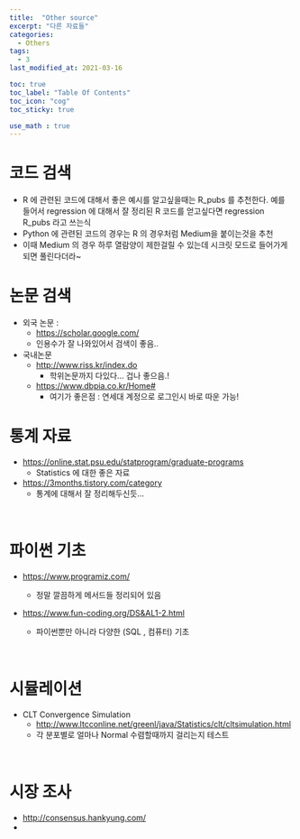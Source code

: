 ```yaml
---
title:  "Other source"
excerpt: "다른 자료들"
categories:
  - Others
tags:
  - 3
last_modified_at: 2021-03-16

toc: true
toc_label: "Table Of Contents"
toc_icon: "cog"
toc_sticky: true

use_math : true
---
```




# 코드 검색

- R 에 관련된 코드에 대해서 좋은 예시를 알고싶을때는 R_pubs 를 추천한다. 예를 들어서 regression 에 대해서 잘 정리된 R 코드를 얻고싶다면 regression R_pubs 라고 쓰는식
- Python 에 관련된 코드의 경우는 R 의 경우처럼 Medium을 붙이는것을 추천
- 이때 Medium 의 경우 하루 열람양이 제한걸릴 수 있는데 시크릿 모드로 들어가게 되면 풀린다더라~



# 논문 검색

- 외국 논문 :
  -  <https://scholar.google.com/>
    - 인용수가 잘 나와있어서 검색이 좋음..
- 국내논문 
  - <http://www.riss.kr/index.do>
    - 학위논문까지 다있다... 겁나 좋으음.!
  - <https://www.dbpia.co.kr/Home#>
    - 여기가 좋은점 : 연세대 계정으로 로그인시 바로 따운 가능! 



# 통계 자료

- <https://online.stat.psu.edu/statprogram/graduate-programs>
  - Statistics 에 대한 좋은 자료
- https://3months.tistory.com/category
  - 통계에 대해서 잘 정리해두신듯... 

<br>

# 파이썬 기초

- <https://www.programiz.com/>

  - 정말 깔끔하게 메서드들 정리되어 있음 
- https://www.fun-coding.org/DS&AL1-2.html
  - 파이썬뿐만 아니라 다양한 (SQL , 컴퓨터) 기초


<br>

# 시뮬레이션

- CLT Convergence Simulation
  - http://www.ltcconline.net/greenl/java/Statistics/clt/cltsimulation.html
  - 각 분포별로 얼마나 Normal 수렴할때까지 걸리는지 테스트

<br>

# 시장 조사

- http://consensus.hankyung.com/
- 
